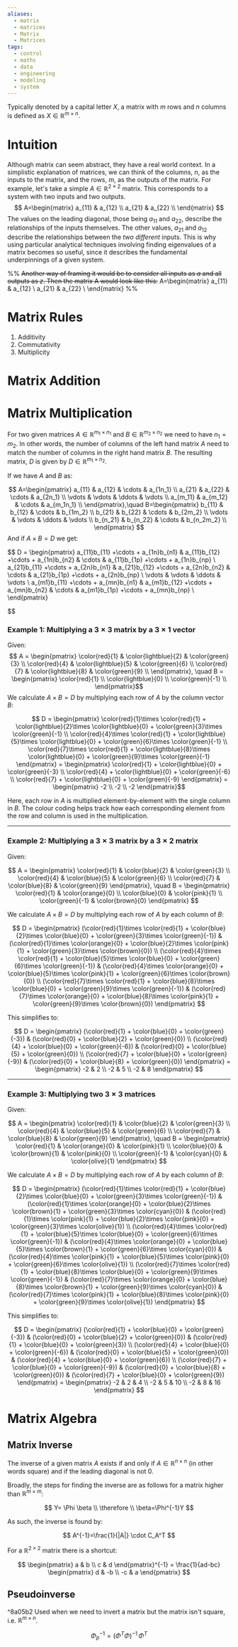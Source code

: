 ```yaml
---
aliases:
  - matrix
  - matrices
  - Matrix
  - Matrices
tags:
  - control
  - maths
  - data
  - engineering
  - modeling
  - system
---
```

Typically denoted by a capital letter $X$, a matrix with $m$ rows and $n$ columns is defined as $X\in \mathbb R^{m \times n}$. 

# Intuition
Although matrix can seem abstract, they have a real world context. In a simplistic explanation of matrices, we can think of the columns, $n$, as the inputs to the matrix, and the rows, $m$, as the outputs of the matrix. For example, let's take a simple $A\in \mathbb R^{2\times 2}$ matrix. This corresponds to a system with two inputs and two outputs. 
$$
A=\begin{matrix}
 a_{11} & a_{12} \\
 a_{21} & a_{22} \\
\end{matrix}
$$
The values on the leading diagonal, those being $a_{11}$ and $a_{22}$, describe the relationships of the inputs themselves. The other values, $a_{21}$ and $a_{12}$ describe the relationships between the *two different* inputs. This is why using particular analytical techniques involving finding eigenvalues of a matrix becomes so useful, since it describes the fundamental underpinnings of a given system. 

%% 
~~Another way of framing it would be to consider all inputs as $a$ and all outputs as $z$. Then the matrix A would look like this:~~
A=\begin{matrix}
 a_{11} & a_{12} \\
 a_{21} & a_{22} \\
\end{matrix}
%% 

# Matrix Rules
1. Additivity
2. Commutativity
3. Multiplicity

# Matrix Addition

# Matrix Multiplication

For two given matrices $A \in \mathbb{R}^{m_1 \times n_1}$  and $B \in \mathbb{R}^{m_2 \times n_2}$ we need to have $n_1 = m_2$. In other words, the number of columns of the left hand matrix $A$ need to match the number of columns in the right hand matrix $B$. The resulting matrix, $D$ is given by $D \in \mathbb{R}^{m_1 \times n_2}$. 

If we have $A$ and $B$ as:

$$
A=\begin{pmatrix}
 a_{11} & a_{12} & \cdots & a_{1n_1} \\
 a_{21} & a_{22} & \cdots & a_{2n_1} \\
 \vdots & \vdots & \ddots & \vdots \\
 a_{m_11} & a_{m_12} & \cdots & a_{m_1n_1} \\
\end{pmatrix},\quad B=\begin{pmatrix}
 b_{11} & b_{12} & \cdots & b_{1m_2} \\
 b_{21} & b_{22} & \cdots & b_{2m_2} \\
 \vdots & \vdots & \ddots & \vdots \\
 b_{n_21} & b_{n_22} & \cdots & b_{n_2m_2} \\
\end{pmatrix}
$$
And if $A \times B = D$ we get:

$$
D = \begin{pmatrix}
 a_{11}b_{11} +\cdots + a_{1n}b_{n1} & a_{11}b_{12} +\cdots + a_{1n}b_{n2} & \cdots & a_{11}b_{1p} +\cdots + a_{1n}b_{np} \\
 a_{21}b_{11} +\cdots + a_{2n}b_{n1} & a_{21}b_{12} +\cdots + a_{2n}b_{n2} & \cdots & a_{21}b_{1p} +\cdots + a_{2n}b_{np} \\
\vdots & \vdots & \ddots & \vdots \\
 a_{m1}b_{11} +\cdots + a_{mn}b_{n1} & a_{m1}b_{12} +\cdots + a_{mn}b_{n2} & \cdots & a_{m1}b_{1p} +\cdots + a_{mn}b_{np} \\
\end{pmatrix} 

$$

### Example 1: Multiplying a $3 \times 3$ matrix by a $3 \times 1$  vector

Given:
$$
A = \begin{pmatrix} \color{red}{1} & \color{lightblue}{2} & \color{green}{3} \\ \color{red}{4} & \color{lightblue}{5} & \color{green}{6} \\ \color{red}{7} & \color{lightblue}{8} & \color{green}{9} \\ \end{pmatrix}, \quad B = \begin{pmatrix} \color{red}{1} \\ \color{lightblue}{0} \\ \color{green}{-1} \\ \end{pmatrix}​​
$$
We calculate $A \times B=D$ by multiplying each row of $A$ by the column vector $B$:

$$
D = \begin{pmatrix} \color{red}{1}\times \color{red}{1} + \color{lightblue}{2}\times \color{lightblue}{0} + \color{green}{3}\times \color{green}{-1} \\ \color{red}{4}\times \color{red}{1} + \color{lightblue}{5}\times \color{lightblue}{0} + \color{green}{6}\times \color{green}{-1} \\ \color{red}{7}\times \color{red}{1} + \color{lightblue}{8}\times \color{lightblue}{0} + \color{green}{9}\times \color{green}{-1} \end{pmatrix} = \begin{pmatrix} \color{red}{1} + \color{lightblue}{0} + \color{green}{-3} \\ \color{red}{4} + \color{lightblue}{0} + \color{green}{-6} \\ \color{red}{7} + \color{lightblue}{0} + \color{green}{-9} \end{pmatrix} = \begin{pmatrix} -2 \\ -2 \\ -2 \end{pmatrix}​​
$$

Here, each row in $A$ is multiplied element-by-element with the single column in $B$. The colour coding helps track how each corresponding element from the row and column is used in the multiplication.

---

### Example 2: Multiplying a $3 \times 3$  matrix by a $3 \times 2$ matrix

Given:

$$
A = \begin{pmatrix} \color{red}{1} & \color{blue}{2} & \color{green}{3} \\ 
\color{red}{4} & \color{blue}{5} & \color{green}{6} \\ 
\color{red}{7} & \color{blue}{8} & \color{green}{9} 
\end{pmatrix}, \quad 
B = \begin{pmatrix} \color{red}{1} & \color{orange}{0} \\ 
\color{blue}{0} & \color{pink}{1} \\ 
\color{green}{-1} & \color{brown}{0} 
\end{pmatrix}
$$

We calculate $A \times B=D$ by multiplying each row of $A$ by each column of $B$:

$$
D = \begin{pmatrix} 
(\color{red}{1}\times \color{red}{1} + \color{blue}{2}\times \color{blue}{0} + \color{green}{3}\times \color{green}{-1}) & 
(\color{red}{1}\times \color{orange}{0} + \color{blue}{2}\times \color{pink}{1} + \color{green}{3}\times \color{brown}{0}) \\ 
(\color{red}{4}\times \color{red}{1} + \color{blue}{5}\times \color{blue}{0} + \color{green}{6}\times \color{green}{-1}) & 
(\color{red}{4}\times \color{orange}{0} + \color{blue}{5}\times \color{pink}{1} + \color{green}{6}\times \color{brown}{0}) \\ 
(\color{red}{7}\times \color{red}{1} + \color{blue}{8}\times \color{blue}{0} + \color{green}{9}\times \color{green}{-1}) & 
(\color{red}{7}\times \color{orange}{0} + \color{blue}{8}\times \color{pink}{1} + \color{green}{9}\times \color{brown}{0}) 
\end{pmatrix}
$$

This simplifies to:

$$
D = \begin{pmatrix} 
(\color{red}{1} + \color{blue}{0} + \color{green}{-3}) & (\color{red}{0} + \color{blue}{2} + \color{green}{0}) \\ 
(\color{red}{4} + \color{blue}{0} + \color{green}{-6}) & (\color{red}{0} + \color{blue}{5} + \color{green}{0}) \\ 
(\color{red}{7} + \color{blue}{0} + \color{green}{-9}) & (\color{red}{0} + \color{blue}{8} + \color{green}{0}) 
\end{pmatrix} 
= \begin{pmatrix} -2 & 2 \\ -2 & 5 \\ -2 & 8 \end{pmatrix}
$$

---

### Example 3: Multiplying two $3 \times 3$  matrices

Given:

$$
A = \begin{pmatrix} \color{red}{1} & \color{blue}{2} & \color{green}{3} \\ 
\color{red}{4} & \color{blue}{5} & \color{green}{6} \\ 
\color{red}{7} & \color{blue}{8} & \color{green}{9} 
\end{pmatrix}, \quad 
B = \begin{pmatrix} \color{red}{1} & \color{orange}{0} & \color{pink}{1} \\ 
\color{blue}{0} & \color{brown}{1} & \color{pink}{0} \\ 
\color{green}{-1} & \color{cyan}{0} & \color{olive}{1} 
\end{pmatrix}
$$

We calculate $A \times B=D$ by multiplying each row of $A$ by each column of $B$:

$$
D = \begin{pmatrix} 
(\color{red}{1}\times \color{red}{1} + \color{blue}{2}\times \color{blue}{0} + \color{green}{3}\times \color{green}{-1}) & 
(\color{red}{1}\times \color{orange}{0} + \color{blue}{2}\times \color{brown}{1} + \color{green}{3}\times \color{cyan}{0}) & 
(\color{red}{1}\times \color{pink}{1} + \color{blue}{2}\times \color{pink}{0} + \color{green}{3}\times \color{olive}{1}) \\ 
(\color{red}{4}\times \color{red}{1} + \color{blue}{5}\times \color{blue}{0} + \color{green}{6}\times \color{green}{-1}) & 
(\color{red}{4}\times \color{orange}{0} + \color{blue}{5}\times \color{brown}{1} + \color{green}{6}\times \color{cyan}{0}) & 
(\color{red}{4}\times \color{pink}{1} + \color{blue}{5}\times \color{pink}{0} + \color{green}{6}\times \color{olive}{1}) \\ 
(\color{red}{7}\times \color{red}{1} + \color{blue}{8}\times \color{blue}{0} + \color{green}{9}\times \color{green}{-1}) & 
(\color{red}{7}\times \color{orange}{0} + \color{blue}{8}\times \color{brown}{1} + \color{green}{9}\times \color{cyan}{0}) & 
(\color{red}{7}\times \color{pink}{1} + \color{blue}{8}\times \color{pink}{0} + \color{green}{9}\times \color{olive}{1}) 
\end{pmatrix}
$$

This simplifies to:

$$
D = \begin{pmatrix} 
(\color{red}{1} + \color{blue}{0} + \color{green}{-3}) & (\color{red}{0} + \color{blue}{2} + \color{green}{0}) & (\color{red}{1} + \color{blue}{0} + \color{green}{3}) \\ 
(\color{red}{4} + \color{blue}{0} + \color{green}{-6}) & (\color{red}{0} + \color{blue}{5} + \color{green}{0}) & (\color{red}{4} + \color{blue}{0} + \color{green}{6}) \\ 
(\color{red}{7} + \color{blue}{0} + \color{green}{-9}) & (\color{red}{0} + \color{blue}{8} + \color{green}{0}) & (\color{red}{7} + \color{blue}{0} + \color{green}{9}) 
\end{pmatrix} 
= \begin{pmatrix} -2 & 2 & 4 \\ -2 & 5 & 10 \\ -2 & 8 & 16 \end{pmatrix}
$$





# Matrix Algebra

## Matrix Inverse
The inverse of a given matrix $A$ exists if and only if $A \in \mathbb{R}^{n\times n}$ (in other words square) and if the leading diagonal is not 0.  

Broadly, the steps for finding the inverse are as follows for a matrix higher than $\mathbb{R}^{m\times m}$:

$$ Y= \Phi \beta \\ \therefore \\ \beta=\Phi^{-1}Y $$

As such, the inverse is found by:

$$ A^{-1}=\frac{1}{|A|} \cdot C_A^T $$

For a $\mathbb{R}^{2\times2}$ matrix there is a shortcut:

$$
\begin{pmatrix} a & b \\ c & d \end{pmatrix}^{-1}
= \frac{1}{ad-bc}
\begin{pmatrix} d & -b \\ -c & a \end{pmatrix}
$$

## Pseudoinverse
^8a05b2
Used when we need to invert a matrix but the matrix isn't square, i.e. $\mathbb{R}^{m\times n}$.

$$
\Phi_p^{-1} = (\Phi^{T}\Phi)^{-1}\,\Phi^{T}
$$

